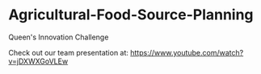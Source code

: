 # Agricultural-Food-Source-Planning
Queen's Innovation Challenge

Check out our team presentation at:
https://www.youtube.com/watch?v=jDXWXGoVLEw
